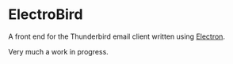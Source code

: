 ElectroBird
==============
A front end for the Thunderbird email client written using [Electron](http://electron.atom.io). 

Very much a work in progress.
